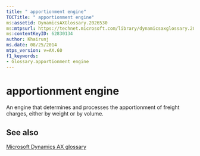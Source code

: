 ```yaml
---
title: " apportionment engine"
TOCTitle: " apportionment engine"
ms:assetid: DynamicsAXGlossary.2026530
ms:mtpsurl: https://technet.microsoft.com/library/dynamicsaxglossary.2026530(v=AX.60)
ms:contentKeyID: 62830134
author: Khairunj
ms.date: 08/25/2014
mtps_version: v=AX.60
f1_keywords:
- Glossary.apportionment engine
---
```


# apportionment engine

An engine that determines and processes the apportionment of freight charges, either by weight or by volume.

## See also

[Microsoft Dynamics AX glossary](glossary/microsoft-dynamics-ax-glossary.md)

  


